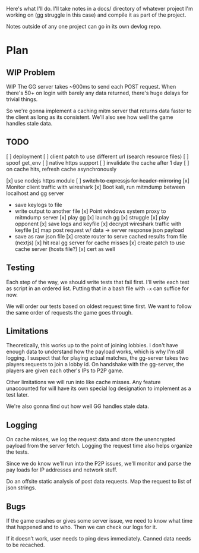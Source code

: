 Here's what I'll do. I'll take notes in a docs/ directory of whatever project
I'm working on (gg struggle in this case) and compile it as part of the project.

Notes outside of any one project can go in its own devlog repo.

# Plan

## **WIP** Problem

WIP
The GG server takes ~900ms to send each POST request. When there's 50+ on login
with barely any data returned, there's huge delays for trivial things.

So we're gonna implement a caching mitm server that returns data faster to the
client as long as its consistent. We'll also see how well the game handles
stale data.

## TODO

[ ] deployment
[ ] client patch to use different url (search resource files)
[ ] spoof get_env
[ ] native https support
[ ] invalidate the cache after 1 day
[ ] on cache hits, refresh cache asynchronously

[x] use nodejs https module
[ ] ~~switch to expressjs for header-mirroring~~
[x] Monitor client traffic with wireshark
[x] Boot kali, run mitmdump between localhost and gg server
  - save keylogs to file
  - write output to another file
[x] Point windows system proxy to mitmdump server
[x] play gg
  [x] launch gg
  [x] struggle
  [x] play opponent
[x] save logs and keyfile
[x] decrypt wireshark traffic with keyfile
[x] map post request w/ data -> server response json payload
  - save as raw json file
[x] create router to serve cached results from file (nextjs)
  [x] hit real gg server for cache misses
[x] create patch to use cache server (hosts file?)
  [x] cert as well

## Testing

Each step of the way, we should write tests that fail first.
I'll write each test as script in an ordered list. Putting that in a bash file
with `-x` can suffice for now.

We will order our tests based on oldest request time first. We want to follow
the same order of requests the game goes through.

## Limitations

Theoretically, this works up to the point of joining lobbies. I don't have
enough data to understand how the payload works, which is why I'm still logging.
I suspect that for playing actual matches, the gg-server takes two players
requests to join a lobby id. On handshake with the gg-server, the players are
given each other's IPs to P2P game.

Other limitations we will run into like cache misses. Any feature unaccounted
for will have its own special log designation to implement as a test later.

We're also gonna find out how well GG handles stale data.

## Logging

On cache misses, we log the request data and store the unencrypted payload from the
server fetch. Logging the request time also helps organize the tests.

Since we do know we'll run into the P2P issues, we'll monitor and parse the pay
loads for IP addresses and network stuff.



Do an offsite static analysis of post data requests. Map the request to list of json strings.

## Bugs

If the game crashes or gives some server issue, we need to know what time that
happened and to who. Then we can check our logs for it.

If it doesn’t work, user needs to ping devs immediately. Canned data needs to be recached.

